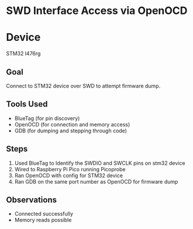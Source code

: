 # SWD Interface Access via OpenOCD

# Device
STM32 l476rg

## Goal
Connect to STM32 device over SWD to attempt firmware dump.

## Tools Used
- BlueTag (for pin discovery)
- OpenOCD (for connection and memory access)
- GDB (for dumping and stepping through code)

## Steps
1. Used BlueTag to Identify the SWDIO and SWCLK pins on stm32 device
2. Wired to Raspberry Pi Pico running Picoprobe
3. Ran OpenOCD with config for STM32 device
4. Ran GDB on the same port number as OpenOCD for firmware dump

## Observations
- Connected successfully
- Memory reads possible

